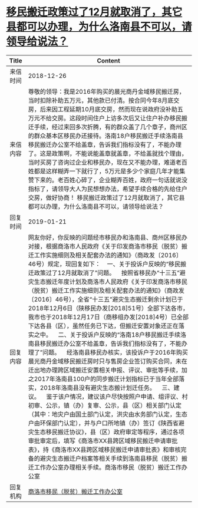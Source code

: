 # <a href="http://www.shangluo.gov.cn/zmhd/ldxxxx.jsp?urltype=leadermail.LeaderMailContentUrl&wbtreeid=1112&leadermailid=5094">移民搬迁政策过了12月就取消了，其它县都可以办理，为什么洛南县不可以，请领导给说法？</a>
|Title|Content|
|:---:|---|
|来信时间|2018-12-26|
|来信内容|尊敬的领导：我是2016年购买的晨光商丹金域移民搬迁房，当时扣除补助五万元，其他款已付清。按合同今年8月底交房，后来因工程延期10月底交房，然而现在说政府没补助五万元不给交房。这段时间住户上访多次后又让住户补办移民搬迁手续，经过来回多次折腾，有的群众盖了几个章子，商州区的群众基本区移民办还接待。洛南18户移民搬迁手续洛南县移民搬迁办公室不给盖章，告诉我们指标没有了，不能办理了。这是政策啊，不能说能盖章就盖章，不给盖就找个理由，当时买房了咨询过企业和移民办，现在又不能办理，难道老百姓都是这样糊弄一下就行了，5万元是多少个家庭几年才能集赞下来的。老百姓心碎了，企业糊弄百姓，政府一句话就说没指标了，请领导大人为民想想办法，希望手续合格的先给住户交房，做好协商！ 移民搬迁政策过了12月就取消了，其它县都可以办理，为什么洛南县不可以，请领导给说法？|
|回复时间|2019-01-21|
|回复内容|网友你好，你反映的问题经市移民办和洛南县、商州区移民办对接，根据商洛市人民政府《关于印发商洛市移民（脱贫）搬迁工作实施细则及相关配套办法的通知》（商政发〔2016〕46号）规定，现回复如下：    一、关于投诉户反映的“移民搬迁政策过了12月就取消了”问题。    按照省移民办“十三五”避灾生态搬迁年度计划及商洛市人民政府《关于印发商洛市移民（脱贫）搬迁工作实施细则及相关配套办法的通知》（商政发〔2016〕46号），全省“十三五”避灾生态搬迁剩余计划已于2018年12月6日（陕移民办发[2018]51号）全部下达各市，我市也于2018年12月17日（商移组办发[2018]4号）已全部下达各县（区），虽然任务已下达，但搬迁安置对象还正在落实之中。    二、关于投诉户反映的“洛南18户移民搬迁手续洛南县移民搬迁办公室不给盖章，告诉我们指标没有了，不能办理了”问题。    经洛南县移民办核实，该投诉户于2016年购买晨光商丹金域移民搬迁房时只与售房企业签订购买合同，未在迁出地办理跨区域搬迁安置相关申报、评议、审批等手续，加之2017年洛南县100户的同步搬迁计划指标已于当年全部落实，2018年洛南县没有避灾生态搬计划迁任务。    三、建议。    鉴于该户情况，建议该户尽快按照户申请、组评议、村初审、公示，镇（办）复审、公示，县（区）相关部门认定（其中：地灾户由国土部门认定，洪灾由水务部门认定，生态户由环保部门认定），并与户口所地镇（办）签订《陕西省避灾生态移民搬迁协议》，县（区）政府审定等程序，通过各项审批审定后，填写《商洛市XX县跨区域移民搬迁申请审批表》，持《商洛市XX县跨区域移民搬迁申请审批表》和审核完备的避灾生态搬迁户档案等相关手续到洛南县移民（脱贫）搬迁工作办公室办理相关手续。商洛市移民（脱贫）搬迁工作办公室|
|回复机构|<a href="../../categories/agencies/商洛市移民（脱贫）搬迁工作办公室.md">商洛市移民（脱贫）搬迁工作办公室</a>|